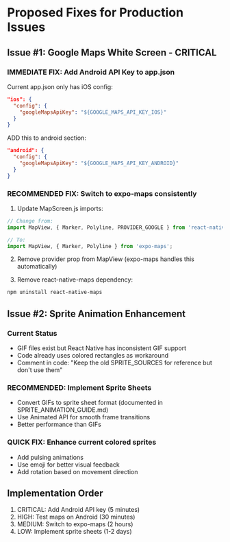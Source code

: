 # Proposed Fixes for Production Issues

## Issue #1: Google Maps White Screen - CRITICAL

### IMMEDIATE FIX: Add Android API Key to app.json

Current app.json only has iOS config:
```json
"ios": {
  "config": {
    "googleMapsApiKey": "${GOOGLE_MAPS_API_KEY_IOS}"
  }
}
```

ADD this to android section:
```json
"android": {
  "config": {
    "googleMapsApiKey": "${GOOGLE_MAPS_API_KEY_ANDROID}"
  }
}
```

### RECOMMENDED FIX: Switch to expo-maps consistently

1. Update MapScreen.js imports:
```javascript
// Change from:
import MapView, { Marker, Polyline, PROVIDER_GOOGLE } from 'react-native-maps';

// To:
import MapView, { Marker, Polyline } from 'expo-maps';
```

2. Remove provider prop from MapView (expo-maps handles this automatically)

3. Remove react-native-maps dependency:
```bash
npm uninstall react-native-maps
```

## Issue #2: Sprite Animation Enhancement

### Current Status
- GIF files exist but React Native has inconsistent GIF support
- Code already uses colored rectangles as workaround
- Comment in code: "Keep the old SPRITE_SOURCES for reference but don't use them"

### RECOMMENDED: Implement Sprite Sheets
- Convert GIFs to sprite sheet format (documented in SPRITE_ANIMATION_GUIDE.md)
- Use Animated API for smooth frame transitions
- Better performance than GIFs

### QUICK FIX: Enhance current colored sprites
- Add pulsing animations
- Use emoji for better visual feedback
- Add rotation based on movement direction

## Implementation Order

1. CRITICAL: Add Android API key (5 minutes)
2. HIGH: Test maps on Android (30 minutes)  
3. MEDIUM: Switch to expo-maps (2 hours)
4. LOW: Implement sprite sheets (1-2 days)

